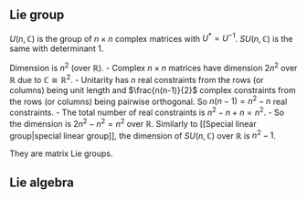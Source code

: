 ## Lie group
$U(n,\mathbb{C})$ is the group of $n\times n$ complex matrices with $U^* = U^{-1}$.
$SU(n,\mathbb{C})$ is the same with determinant $1$. 

Dimension is $n^2$ (over $\mathbb{R}$).
	- Complex $n\times n$ matrices have dimension $2n^2$ over $\mathbb{R}$ due to $\mathbb{C}\cong \mathbb{R}^2$. 
	- Unitarity has $n$ real constraints from the rows (or columns) being unit length and $\frac{n(n-1)}{2}$ complex constraints from the rows (or columns) being pairwise orthogonal. So $n(n-1)=n^2-n$ real constraints.
	- The total number of real constraints is $n^2-n+n=n^2$.
	- So the dimension is $2n^2-n^2=n^2$ over $\mathbb{R}$.
Similarly to [[Special linear group|special linear group]], the dimension of $SU(n,\mathbb{C})$ over $\mathbb{R}$ is $n^2-1$.

They are matrix Lie groups.

## Lie algebra

